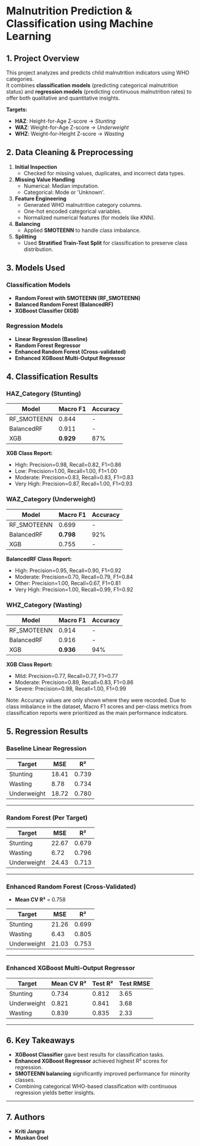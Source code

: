 # Malnutrition Prediction & Classification using Machine Learning

## 1. Project Overview
This project analyzes and predicts child malnutrition indicators using WHO categories.  
It combines **classification models** (predicting categorical malnutrition status) and **regression models** (predicting continuous malnutrition rates) to offer both qualitative and quantitative insights.

**Targets:**
- **HAZ**: Height-for-Age Z-score → *Stunting*
- **WAZ**: Weight-for-Age Z-score → *Underweight*
- **WHZ**: Weight-for-Height Z-score → *Wasting*


## 2. Data Cleaning & Preprocessing
1. **Initial Inspection**
   - Checked for missing values, duplicates, and incorrect data types.
2. **Missing Value Handling**
   - Numerical: Median imputation.
   - Categorical: Mode or 'Unknown'.
3. **Feature Engineering**
   - Generated WHO malnutrition category columns.
   - One-hot encoded categorical variables.
   - Normalized numerical features (for models like KNN).
4. **Balancing**
   - Applied **SMOTEENN** to handle class imbalance.
5. **Splitting**
   - Used **Stratified Train-Test Split** for classification to preserve class distribution.


## 3. Models Used

### Classification Models
- **Random Forest with SMOTEENN (RF_SMOTEENN)**
- **Balanced Random Forest (BalancedRF)**
- **XGBoost Classifier (XGB)**

### Regression Models
- **Linear Regression (Baseline)**
- **Random Forest Regressor**
- **Enhanced Random Forest (Cross-validated)**
- **Enhanced XGBoost Multi-Output Regressor**

## 4. Classification Results

### HAZ_Category (Stunting)
| Model        | Macro F1 | Accuracy |  
|--------------|----------|----------|
| RF_SMOTEENN  | 0.844    | -        |      
| BalancedRF   | 0.911    | -        |       
| XGB          | **0.929**| 87%      | 

**XGB Class Report:**
- High: Precision=0.98, Recall=0.82, F1=0.86
- Low: Precision=1.00, Recall=1.00, F1=1.00
- Moderate: Precision=0.83, Recall=0.83, F1=0.83
- Very High: Precision=0.87, Recall=1.00, F1=0.93


### WAZ_Category (Underweight)
| Model        | Macro F1 | Accuracy | 
|--------------|----------|----------|
| RF_SMOTEENN  | 0.699    | -        |       
| BalancedRF   | **0.798**| 92%      | 
| XGB          | 0.755    | -        |       

**BalancedRF Class Report:**
- High: Precision=0.95, Recall=0.90, F1=0.92
- Moderate: Precision=0.70, Recall=0.79, F1=0.84
- Other: Precision=1.00, Recall=0.67, F1=0.81
- Very High: Precision=1.00, Recall=0.99, F1=0.92


### WHZ_Category (Wasting)
| Model        | Macro F1 | Accuracy | 
|--------------|----------|----------|
| RF_SMOTEENN  | 0.914    | -        |      
| BalancedRF   | 0.916    | -        |       
| XGB          | **0.936**| 94%      | 

**XGB Class Report:**
- Mild: Precision=0.77, Recall=0.77, F1=0.77
- Moderate: Precision=0.89, Recall=0.83, F1=0.86
- Severe: Precision=0.98, Recall=1.00, F1=0.99

Note: Accuracy values are only shown where they were recorded. Due to class imbalance in the dataset, Macro F1 scores and per-class metrics from classification reports were prioritized as the main performance indicators.

## 5. Regression Results

### Baseline Linear Regression
| Target       | MSE    | R²    |
|--------------|--------|-------|
| Stunting     | 18.41  | 0.739 |
| Wasting      | 8.78   | 0.734 |
| Underweight  | 18.72  | 0.780 |

---

### Random Forest (Per Target)
| Target       | MSE    | R²    |
|--------------|--------|-------|
| Stunting     | 22.67  | 0.679 |
| Wasting      | 6.72   | 0.796 |
| Underweight  | 24.43  | 0.713 |

---

### Enhanced Random Forest (Cross-Validated)
- **Mean CV R²** = 0.758

| Target       | MSE    | R²    |
|--------------|--------|-------|
| Stunting     | 21.26  | 0.699 |
| Wasting      | 6.43   | 0.805 |
| Underweight  | 21.03  | 0.753 |

---

### Enhanced XGBoost Multi-Output Regressor
| Target       | Mean CV R² | Test R² | Test RMSE |
|--------------|------------|---------|-----------|
| Stunting     | 0.734      | 0.812   | 3.65      |
| Underweight  | 0.821      | 0.841   | 3.68      |
| Wasting      | 0.839      | 0.835   | 2.33      |

---

## 6. Key Takeaways
- **XGBoost Classifier** gave best results for classification tasks.
- **Enhanced XGBoost Regressor** achieved highest R² scores for regression.
- **SMOTEENN balancing** significantly improved performance for minority classes.
- Combining categorical WHO-based classification with continuous regression yields better insights.

---

## 7. Authors
- **Kriti Jangra**  
- **Muskan Goel**
